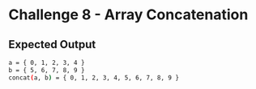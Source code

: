 # Challenge 8 - Array Concatenation

## Expected Output

```sh
a = { 0, 1, 2, 3, 4 }
b = { 5, 6, 7, 8, 9 }
concat(a, b) = { 0, 1, 2, 3, 4, 5, 6, 7, 8, 9 }
```
